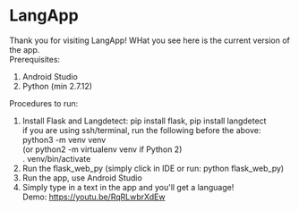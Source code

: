 # LangApp
Thank you for visiting LangApp!
WHat you see here is the current version of the app.  
Prerequisites:
1. Android Studio
2. Python (min 2.7.12)

Procedures to run:
1. Install Flask and Langdetect: pip install flask, pip install langdetect  
   if you are using ssh/terminal, run the following before the above:  
   python3 -m venv venv  
   (or python2 -m virtualenv venv if Python 2)  
   . venv/bin/activate  
2. Run the flask_web_py (simply click in IDE or run: python flask_web_py)
3. Run the app, use Android Studio
4. Simply type in a text in the app and you'll get a language!  
Demo: https://youtu.be/RqRLwbrXdEw
